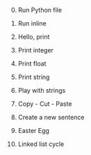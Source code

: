 0. Run Python file 

1. Run inline

2. Hello, print

3. Print integer

4. Print float

5. Print string

6. Play with strings 

7. Copy - Cut - Paste 

8. Create a new sentence

9. Easter Egg

10. Linked list cycle

